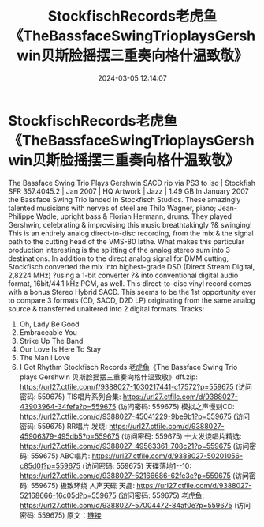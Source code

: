 ﻿---
title: StockfischRecords老虎鱼《TheBassfaceSwingTrioplaysGershwin贝斯脸摇摆三重奏向格什温致敬》
date: 2024-03-05 12:14:07
categories: 古典音乐、新世纪、纯音雅乐
tags: 纯音雅乐
---
# StockfischRecords老虎鱼《TheBassfaceSwingTrioplaysGershwin贝斯脸摇摆三重奏向格什温致敬》

The Bassface Swing Trio Plays
Gershwin
SACD rip via PS3 to iso | Stockfish SFR 357.4045.2 | Jan 2007 |
HQ Artwork |
Jazz | 1.49 GB
In January 2007 the Bassface Swing Trio landed in Stockfisch
Studios. These amazingly talented musicians with nerves of steel
are Thilo Wagner, piano; Jean-Philippe Wadle, upright bass &
Florian Hermann, drums. They played Gershwin, celebrating &
improvising this music breathtakingly ?& swinging!
This is an entirely analog direct-to-disc recording, from the
mix & the signal path to the cutting head of the VMS-80 lathe.
What makes this particular production interesting is the splitting
of the analog stereo sum into 3 destinations. In addition to the
direct analog signal for DMM cutting, Stockfisch converted the mix
into highest-grade DSD (Direct Stream Digital, 2,8224 MHz) ?using a
1-bit converter ?& into conventional digital audio format,
16bit/44.1 kHz PCM, as well. This direct-to-disc vinyl record comes
with a bonus Stereo Hybrid SACD. This seems to be the 1st
opportunity ever to compare 3 formats (CD, SACD, D2D LP)
originating from the same analog source & transferred unaltered
into 2 digital formats.
Tracks:
1. Oh, Lady Be Good
2. Embraceable You
3. Strike Up The Band
4. Our Love Is Here To Stay
5. The Man I Love
6. I Got Rhythm
Stockfisch Records 老虎鱼《The Bassface Swing Trio plays Gershwin
贝斯脸摇摆三重奏向格什温致敬》dff.zip: https://url27.ctfile.com/f/9388027-1030217441-c17572?p=559675
(访问密码: 559675)
TIS唱片系列合集: https://url27.ctfile.com/d/9388027-43903964-34fefa?p=559675
(访问密码: 559675)
模拟之声慢刻CD: https://url27.ctfile.com/d/9388027-45041229-9be9b1?p=559675
(访问密码: 559675)
RR唱片 发烧: https://url27.ctfile.com/d/9388027-45906379-495db5?p=559675
(访问密码: 559675)
十大发烧唱片精选: https://url27.ctfile.com/d/9388027-49563361-708c21?p=559675
(访问密码: 559675)
ABC唱片: https://url27.ctfile.com/d/9388027-50201056-c85d0f?p=559675
(访问密码: 559675)
天碟落地1--10: https://url27.ctfile.com/d/9388027-52166686-62fe3c?p=559675
(访问密码: 559675)
极致环绕 人声天碟 天品: https://url27.ctfile.com/d/9388027-52168666-16c05d?p=559675
(访问密码: 559675)
老虎鱼: https://url27.ctfile.com/d/9388027-57004472-84af0e?p=559675
(访问密码: 559675)
原文：[链接](https://blog.sina.com.cn/s/blog_1647c7e76010314lb.html)